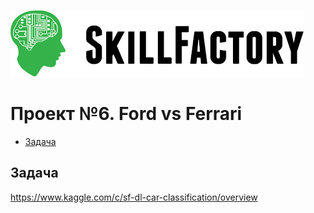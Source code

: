 ![Title PNG "Skill Factory"](/assets/skillfactory_logo.png)
# Проект №6. Ford vs Ferrari

<!-- vim-markdown-toc Redcarpet -->

* [Задача](#задача)

<!-- vim-markdown-toc -->


## Задача

https://www.kaggle.com/c/sf-dl-car-classification/overview


